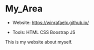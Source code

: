# My_Area

+ Website: https://winrafaelx.github.io/

+ Tools: HTML CSS Boostrap JS

This is my website about myself.
